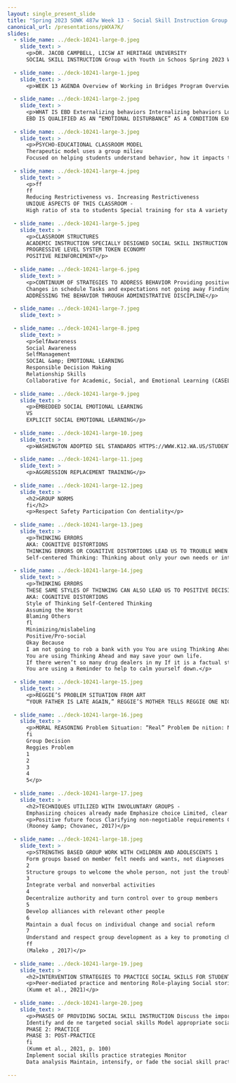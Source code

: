 ```yaml
---
layout: single_present_slide
title: "Spring 2023 SOWK 487w Week 13 - Social Skill Instruction Group with with Youth in Schools"
canonical_url: /presentations/pWXA7K/
slides:
  - slide_name: ../deck-10241-large-0.jpeg
    slide_text: >
      <p>DR. JACOB CAMPBELL, LICSW AT HERITAGE UNIVERSITY
      SOCIAL SKILL INSTRUCTION Group with Youth in Schoos Spring 2023 Week 13 SOWK 487w</p>
      
  - slide_name: ../deck-10241-large-1.jpeg
    slide_text: >
      <p>WEEK 13 AGENDA Overview of Working in Bridges Program Overview of SEL Implementation of ART Moral Reasoning Ideas for Working with Adolescents and Social Skills</p>
      
  - slide_name: ../deck-10241-large-2.jpeg
    slide_text: >
      <p>WHAT IS EBD Externalizing behaviors Internalizing behaviors Low incidence disorders
      EBD IS QUALIFIED AS AN “EMOTIONAL DISTURBANCE” AS A CONDITION EXHIBITING ONE OR MORE SPECIFIC EMOTIONAL AND/OR BEHAVIORAL DIFFICULTIES OVER A LONG PERIOD OF TIME AND TO A MARKED DEGREE, WHICH ADVERSELY AFFECTS EDUCATIONAL PERFORMANCE.</p>
      
  - slide_name: ../deck-10241-large-3.jpeg
    slide_text: >
      <p>PSYCHO-EDUCATIONAL CLASSROOM MODEL
      Therapeutic model uses a group milieu
      Focused on helping students understand behavior, how it impacts them, and developing strategies for changing behaviors</p>
      
  - slide_name: ../deck-10241-large-4.jpeg
    slide_text: >
      <p>ff
      ff
      Reducing Restrictiveness vs. Increasing Restrictiveness
      UNIQUE ASPECTS OF THIS CLASSROOM -
      High ratio of sta to students Special training for sta A variety of schedule options are provided to meet the students individualized needs Focus on managing and addressing behaviors inside of the Bridges Classroom as much as possible to keep kids in school. Coordination of outside services and providers for students. Inclusion of a social worker and mental health perspective in educational process</p>
      
  - slide_name: ../deck-10241-large-5.jpeg
    slide_text: >
      <p>CLASSROOM STRUCTURES
      ACADEMIC INSTRUCTION SPECIALLY DESIGNED SOCIAL SKILL INSTRUCTION TRACKING BEHAVIOR GROUP WORK
      PROGRESSIVE LEVEL SYSTEM TOKEN ECONOMY
      POSITIVE REINFORCEMENT</p>
      
  - slide_name: ../deck-10241-large-6.jpeg
    slide_text: >
      <p>CONTINUUM OF STRATEGIES TO ADDRESS BEHAVIOR Providing positive reinforcement Planned ignoring Proximity control Reteaching Coming back to the group Loss of privileges Positive notes home and reporting problems ADDRESSING BEHAVIORS IN THE CLASSROOM
      Changes in schedule Tasks and expectations not going away Finding plans to keep them in school Coordinating with outside services
      ADDRESSING THE BEHAVIOR THROUGH ADMINISTRATIVE DISCIPLINE</p>
      
  - slide_name: ../deck-10241-large-7.jpeg
    slide_text: >
      
  - slide_name: ../deck-10241-large-8.jpeg
    slide_text: >
      <p>SelfAwareness
      Social Awareness
      SelfManagement
      SOCIAL &amp; EMOTIONAL LEARNING
      Responsible Decision Making
      Relationship Skills
      Collaborative for Academic, Social, and Emotional Learning (CASEL),</p>
      
  - slide_name: ../deck-10241-large-9.jpeg
    slide_text: >
      <p>EMBEDDED SOCIAL EMOTIONAL LEARNING
      VS
      EXPLICIT SOCIAL EMOTIONAL LEARNING</p>
      
  - slide_name: ../deck-10241-large-10.jpeg
    slide_text: >
      <p>WASHINGTON ADOPTED SEL STANDARDS HTTPS://WWW.K12.WA.US/STUDENT-SUCCESS/RESOURCES-SUBJECT-AREA/SOCIAL-EMOTIONAL-LEARNING-SEL</p>
      
  - slide_name: ../deck-10241-large-11.jpeg
    slide_text: >
      <p>AGGRESSION REPLACEMENT TRAINING</p>
      
  - slide_name: ../deck-10241-large-12.jpeg
    slide_text: >
      <h2>GROUP NORMS
      fi</h2>
      <p>Respect Safety Participation Con dentiality</p>
      
  - slide_name: ../deck-10241-large-13.jpeg
    slide_text: >
      <p>THINKING ERRORS
      AKA: COGNITIVE DISTORTIONS
      THINKING ERRORS OR COGNITIVE DISTORTIONS LEAD US TO TROUBLE WHEN WE USE THEM TO MAKE SENSE OF OUR POOR CHOICES AND ANTISOCIAL BEHAVIOR. WE ALSO END UP WITH CONSEQUENCES THAT WE DO NOT LIKE.
      Self-centered Thinking: Thinking about only your own needs or interests, not caring about others. One example is saying “If I lie to people, it is nobody’s business but mine.” Assuming the Worst: Acting as if the worst outcome in a situation is the only possible outcome. Thinking people are out to get you. One example is saying, “I might as well lie, people won’t believe me if I tell the truth.” Blaming Others: Not accepting responsibility for your choices and consequences. Making it seem like someone forced you to act how you did. Saying someone else is responsible. One example is saying, “People make me lie when they ask too many questions.” Minimizing/mislabeling: Thinking Errors or Cognitive Distortions lead us to trouble when we use them to make sense of our poor choices and antisocial behavior. We also end up with consequences that we do not like.</p>
      
  - slide_name: ../deck-10241-large-14.jpeg
    slide_text: >
      <p>THINKING ERRORS
      THESE SAME STYLES OF THINKING CAN ALSO LEAD US TO POSITIVE DECISIONS.
      AKA: COGNITIVE DISTORTIONS
      Style of Thinking Self-Centered Thinking
      Assuming the Worst
      Blaming Others
      fl
      Minimizing/mislabeling
      Positive/Pro-social
      Okay Because
      I am not going to rob a bank with you You are using Thinking Ahead to stay because I don’t want to get in trouble. You do out of a situation that may lead to whatever you want. trouble. If I drink and drive, I will die.
      You are using Thinking Ahead and may save your own life.
      If there weren’t so many drug dealers in my If it is a factual statement, then you neighborhood, it would be a safer place to are not trying to blame someone else. live. It is no big deal to get a u shot, the needle just hurts for a second.
      You are using a Reminder to help to calm yourself down.</p>
      
  - slide_name: ../deck-10241-large-15.jpeg
    slide_text: >
      <p>REGGIE’S PROBLEM SITUATION FROM ART
      “YOUR FATHER IS LATE AGAIN,” REGGIE’S MOTHER TELLS REGGIE ONE NIGHT AS HE SITS DOWN TO DINNER. REGGIE KNOWS WHY; HE PASSED HIS FATHER’S CAR ON THE WAY HOME FROM SCHOOL. IT WAS PARKED OUTSIDE THE MIDTOWN BAR AND GRILL. REGGIE’S MOTHER AND FATHER HAD ARGUED MANY TIMES ABOUT HIS FATHER’S STOPPING OFF AT THE BAR ON HIS WAY HOME FROM WORK. AFTER THEIR LAST ARGUMENT, HIS FATHER HAD PROMISED HE WOULD NEVER DO IT AGAIN. “I WONDER WHY YOUR FATHER IS LATE,” REGGIE’S MOTHER SAYS. “DO YOU THINK I SHOULD TRUST WHAT HE SAID ABOUT NOT DRINKING ANY MORE? DO YOU THINK HE STOPPED OFF AT THE BAR AGAIN?” REGGIE’S MOTHER ASKS HIM. WHAT SHOULD REGGIE SAY OR DO?</p>
      
  - slide_name: ../deck-10241-large-16.jpeg
    slide_text: >
      <p>MORAL REASONING Problem Situation: “Real” Problem De nition: Name
      fi
      Group Decision
      Reggies Problem
      1
      2
      3
      4
      5</p>
      
  - slide_name: ../deck-10241-large-17.jpeg
    slide_text: >
      <h2>TECHNIQUES UTILIZED WITH INVOLUNTARY GROUPS -
      Emphasizing choices already made Emphasize choice Limited, clear requirements Clarifying roles Avoid emphasis on blaming</h2>
      <p>Positive future focus Clarifying non-negotiable requirements Clarifying rights and limitations Rewarding acknowledging responsibility
      (Rooney &amp; Chovanec, 2017)</p>
      
  - slide_name: ../deck-10241-large-18.jpeg
    slide_text: >
      <p>STRENGTHS BASED GROUP WORK WITH CHILDREN AND ADOLESCENTS 1
      Form groups based on member felt needs and wants, not diagnoses
      2
      Structure groups to welcome the whole person, not just the troubled parts
      3
      Integrate verbal and nonverbal activities
      4
      Decentralize authority and turn control over to group members
      5
      Develop alliances with relevant other people
      6
      Maintain a dual focus on individual change and social reform
      7
      Understand and respect group development as a key to promoting change
      ff
      (Maleko , 2017)</p>
      
  - slide_name: ../deck-10241-large-19.jpeg
    slide_text: >
      <h2>INTERVENTION STRATEGIES TO PRACTICE SOCIAL SKILLS FOR STUDENTS WITH EBD</h2>
      <p>Peer-mediated practice and mentoring Role-playing Social stories Video modeling
      (Kumm et al., 2021)</p>
      
  - slide_name: ../deck-10241-large-20.jpeg
    slide_text: >
      <p>PHASES OF PROVIDING SOCIAL SKILL INSTRUCTION Discuss the importance of social skills PHASE1: PRE-SOCIAL SKILL PRACTICE STRATEGIES
      Identify and de ne targeted social skills Model appropriate social behavior
      PHASE 2: PRACTICE
      PHASE 3: POST-PRACTICE
      fi
      (Kumm et al., 2021, p. 100)
      Implement social skills practice strategies Monitor
      Data analysis Maintain, intensify, or fade the social skill practice strategies</p>
      
---
```


